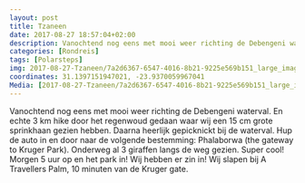 ```yaml
---
layout: post
title: Tzaneen 
date: 2017-08-27 18:57:04+02:00
description: Vanochtend nog eens met mooi weer richting de Debengeni waterval. En echte 3 km hike door het regenwoud gedaan waar wij een 15 cm grote sprinkhaan gezien hebben. Daarna heerlijk gepicknickt bij de waterval.
categories: [Rondreis]
tags: [Polarsteps]
img: 2017-08-27-Tzaneen/7a2d6367-6547-4016-8b21-9225e569b151_large_image.jpg
coordinates: 31.1397151947021, -23.9370059967041
Media: [2017-08-27-Tzaneen/7a2d6367-6547-4016-8b21-9225e569b151_large_image.jpg, 2017-08-27-Tzaneen/b507170f-567c-4178-b0a0-96c4939b166d_large_image.jpg, 2017-08-27-Tzaneen/f5ad0a80-bde6-4532-ac1a-daad30a5c4a0_large_image.jpg, 2017-08-27-Tzaneen/2e375790-3c54-4d2f-a204-a89b093793b6_large_image.jpg, 2017-08-27-Tzaneen/08b39938-332d-4b51-b046-8cadc515eb04_large_image.jpg, 2017-08-27-Tzaneen/e5e558f3-0078-4d6c-ba76-6143667594f6_large_image.jpg]
---
```

Vanochtend nog eens met mooi weer richting de Debengeni waterval. En echte 3 km hike door het regenwoud gedaan waar wij een 15 cm grote sprinkhaan gezien hebben. Daarna heerlijk gepicknickt bij de waterval. 
Hup de auto in en door naar de volgende bestemming: Phalaborwa (the gateway to Kruger Park). Onderweg al 3 giraffen langs de weg gezien. Super cool! 
Morgen 5 uur op en het park in! Wij hebben er zin in! 
Wij slapen bij A Travellers Palm, 10 minuten van de Kruger gate. 